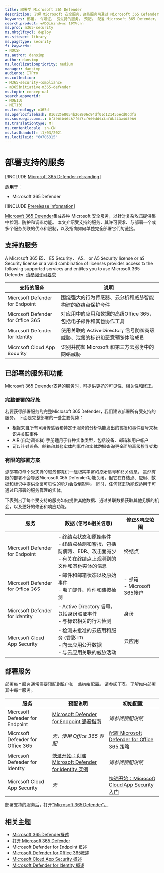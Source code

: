 ```yaml
---
title: 部署受 Microsoft 365 Defender
description: 了解 Microsoft 安全服务，这些服务可通过 Microsoft 365 Defender集成、许可要求和部署过程
keywords: 部署， 许可证， 受支持的服务， 预配， 配置 Microsoft 365 Defender， M365， 许可证资格， Microsoft Defender for Endpoint， Microsoft Defender for Office 365， Microsoft Defender for Identity， Microsoft Cloud App Security， MCAS， E5， A5， EMS
search.product: eADQiWindows 10XVcnh
ms.prod: m365-security
ms.mktglfcycl: deploy
ms.sitesec: library
ms.pagetype: security
f1.keywords:
- NOCSH
ms.author: dansimp
author: dansimp
ms.localizationpriority: medium
manager: dansimp
audience: ITPro
ms.collection:
- M365-security-compliance
- m365initiative-m365-defender
ms.topic: conceptual
search.appverid:
- MOE150
- MET150
ms.technology: m365d
ms.openlocfilehash: 816225e8054b268906c94df01d121455ecd0cdfa
ms.sourcegitcommit: bf3965b46487f6f8cf900dd9a3af8b213a405989
ms.translationtype: MT
ms.contentlocale: zh-CN
ms.lasthandoff: 11/03/2021
ms.locfileid: "60705315"
---
```

# <a name="deploy-supported-services"></a>部署支持的服务

[!INCLUDE [Microsoft 365 Defender rebranding](../includes/microsoft-defender.md)]


**适用于：**
- Microsoft 365 Defender

[!INCLUDE [Prerelease information](../includes/prerelease.md)]

[Microsoft 365 Defender](microsoft-365-defender.md)集成各种 Microsoft 安全服务，以针对复杂攻击提供集中检测、防护和调查功能。 本文介绍受支持的服务、其许可要求、与部署一个或多个服务关联的优点和限制，以及指向如何单独完全部署它们的链接。

## <a name="supported-services"></a>支持的服务
A Microsoft 365 E5， E5 Security， A5， or A5 Security license or a5 Security license or a valid combination of licenses provides access to the following supported services and entitles you to use Microsoft 365 Defender. [请参阅许可要求](prerequisites.md#licensing-requirements)

| 支持的服务 | 说明 |
| ------ | ------ |
| Microsoft Defender for Endpoint | 围绕强大的行为传感器、云分析和威胁智能构建的终结点保护套件 |
|Microsoft Defender for Office 365 | 对应用中的应用和数据的高级Office 365，包括电子邮件和其他协作工具 |
| Microsoft Defender for Identity | 使用关联的 Active Directory 信号防御高级威胁、泄露的标识和恶意预览体验成员 |
| Microsoft Cloud App Security | 识别并防御 Microsoft 和第三方云服务中的网络威胁 |

## <a name="deployed-services-and-functionality"></a>已部署的服务和功能
Microsoft 365 Defender支持的服务时，可提供更好的可见性、相关性和修正。

### <a name="benefits-of-full-deployment"></a>完整部署的好处
若要获得部署服务的完整Microsoft 365 Defender，我们建议部署所有受支持的服务。 下面是完整部署的一些主要优势：
- 根据来自所有可用传感器和特定于服务的分析功能发出的警报和事件信号来标识并关联事件
- AIR (自动调查和) 手册适用于各种实体类型，包括设备、邮箱和用户帐户
- 可以针对设备、邮箱和其他实体的事件和实体数据查询更全面的高级搜寻架构

### <a name="limited-deployment-scenarios"></a>有限的部署方案
您部署的每个受支持的服务都提供一组极其丰富的原始信号和相关信息。 虽然有限的部署不会导致Microsoft 365 Defender功能关闭，但它在终结点、应用、数据和标识中提供全面可见性的能力会受到影响。 同时，任何修正功能仅适用于可通过已部署的服务管理的实体。

下表列出了每个受支持的服务如何提供其他数据、通过关联数据获取其他见解的机会，以及更好的修正和响应功能。

| 服务 | 数据 (信号&相关信息)  | 修正&响应范围 |
| ------ | ------ | ------ |
| Microsoft Defender for Endpoint | - 终结点状态和原始事件<br />- 终结点检测和警报，包括防病毒、EDR、攻击面减少<br />- 有关在终结点上观测到的文件和其他实体的信息 | 终结点 |
|Microsoft Defender for Office 365 | - 邮件和邮箱状态以及原始事件<br />- 电子邮件、附件和链接检测 | - 邮箱<br />- Microsoft 365帐户 |
| Microsoft Defender for Identity | - Active Directory 信号，包括身份验证事件<br />- 与标识相关的行为检测 | 身份 |
| Microsoft Cloud App Security | - 检测未批准的云应用和服务 (卷影 IT) <br />- 向云应用公开数据<br />- 与云应用关联的威胁活动 | 云应用 |

## <a name="deploy-the-services"></a>部署服务
部署每个服务通常需要预配到租户和一些初始配置。 请参阅下表，了解如何部署其中每个服务。

| 服务 | 预配说明 | 初始配置 |
| ------ | ------ | ------ |
| Microsoft Defender for Endpoint | [Microsoft Defender for Endpoint 部署指南](../defender-endpoint/deployment-phases.md) | *请参阅预配说明* |
|Microsoft Defender for Office 365 | *无，使用 Office 365 预配* | [配置 Microsoft Defender for Office 365 策略](/microsoft-365/security/office-365-security/defender-for-office-365#configure-atp-policies) |
| Microsoft Defender for Identity | [快速开始：创建 Microsoft Defender for Identity 实例](/azure-advanced-threat-protection/install-atp-step1) | *请参阅预配说明* |
| Microsoft Cloud App Security | *无* | [快速开始：Microsoft Cloud App Security 入门](/cloud-app-security/getting-started-with-cloud-app-security) |

部署支持的服务后，打开["Microsoft 365 Defender"。](m365d-enable.md)

## <a name="related-topics"></a>相关主题

- [Microsoft 365 Defender概述](microsoft-365-defender.md)
- [打开 Microsoft 365 Defender](m365d-enable.md)
- [Microsoft Defender for Endpoint 概述](../defender-endpoint/microsoft-defender-endpoint.md)
- [Microsoft Defender for Office 365概述](../office-365-security/defender-for-office-365.md)
- [Microsoft Cloud App Security 概述](/cloud-app-security/what-is-cloud-app-security)
- [Microsoft Defender for Identity 概述](/azure-advanced-threat-protection/what-is-atp)

